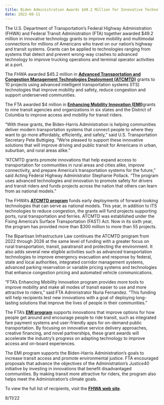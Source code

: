 ```yaml
---
title: Biden Administration Awards $49.2 Million for Innovative Technology Grants to Improve Mobility and Travel on America’s Highway and Transit Systems
date: 2022-08-11
---
```


The U.S. Department of Transportation’s Federal Highway Administration (FHWA) and Federal Transit Administration (FTA) together awarded $49.2 million in innovative technology grants to improve mobility and multimodal connections for millions of Americans who travel on our nation’s highway and transit systems. Grants can be applied to technologies ranging from systems that detect and prevent wrong-way crashes to advanced technology to improve trucking operations and terminal operator activities at a port.

The FHWA awarded $45.2 million in [**Advanced Transportation and Congestion Management Technologies Deployment (ATCMTD)**](https://ops.fhwa.dot.gov/fastact/atcmtd/2021/awards/index.htm) grants to 10 projects using advanced intelligent transportation systems (ITS) technologies that improve mobility and safety, reduce congestion and support underserved communities.

The FTA awarded $4 million in [**Enhancing Mobility Innovation (EMI)**](https://www.transit.dot.gov/research-innovation/enhancing-mobility-innovation)grants to nine transit agencies and organizations in six states and the District of Columbia to improve access and mobility for transit riders.

“With these grants, the Biden-Harris Administration is helping communities deliver modern transportation systems that connect people to where they want to go more affordably, efficiently, and safely,” said U.S. Transportation Secretary Pete Buttigieg. “We’re pleased to support these innovative solutions that will improve driving and public transit for Americans in urban, suburban, and rural areas alike.”

“ATCMTD grants promote innovations that help expand access to transportation for communities in rural areas and cities alike, improve connectivity, and prepare America’s transportation systems for the future,” said Acting Federal Highway Administrator Stephanie Pollack. “The program uses advanced technologies and innovation to promote safety for drivers and transit riders and funds projects across the nation that others can learn from as national models.”

The FHWA’s [**ATCMTD program**](https://ops.fhwa.dot.gov/fastact/atcmtd/2021/awards/index.htm) funds early deployments of forward-looking technologies that can serve as national models. This year, in addition to ITS technologies to reduce congestion, the grants will fund projects supporting ports, rural transportation and ferries. ATCMTD was established under the Fixing America’s Surface Transportation (FAST) Act. Now in its sixth year, the program has provided more than $300 million to more than 55 projects.

The Bipartisan Infrastructure Law continues the ATCMTD program from 2022 through 2026 at the same level of funding with a greater focus on rural transportation, transit, paratransit and protecting the environment. It also adds several new eligible activities such as advanced transportation technologies to improve emergency evacuation and response by federal, state and local authorities, integrated corridor management systems, advanced parking reservation or variable pricing systems and technologies that enhance congestion pricing and automated vehicle communications.

“FTA’s Enhancing Mobility Innovation program provides more tools to improve mobility and make all modes of transit easier to use and more attractive to riders,” said FTA Administrator Nuria Fernandez. “This funding will help recipients test new innovations with a goal of deploying long-lasting solutions that improve the lives of people in their communities.”

The FTA’s [**EMI program**](https://www.transit.dot.gov/research-innovation/enhancing-mobility-innovation) supports innovations that improve options for how people get around and encourage people to ride transit, such as integrated fare payment systems and user-friendly apps for on-demand public transportation. By focusing on innovative service delivery approaches, creative financing, and novel partnerships, these grant awards will accelerate the industry’s progress on adapting technology to improve access and on-board experiences.

The EMI program supports the Biden-Harris Administration’s goals to increase transit access and promote environmental justice. FTA encouraged proposals that advance the objectives of the Administration’s Justice40 initiative by investing in innovations that benefit disadvantaged communities. By making transit more attractive for riders, the program also helps meet the Administration’s climate goals.

To view the full list of recipients, visit the [**FHWA web site**](https://highways.dot.gov/newsroom/biden-administration-awards-492-million-innovative-technology-grants-improve-mobility-and).

8/11/22
